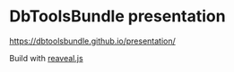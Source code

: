 # DbToolsBundle presentation

https://dbtoolsbundle.github.io/presentation/

Build with [reaveal.js](https://revealjs.com)